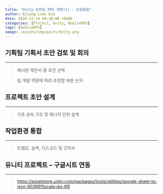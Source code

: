 ```yaml
---
title: "Unity 모바일 RPG 개발(1) - 오늘할일"
author: Kijung Luke Kim
date: 2020-12-14 09:30:00 +0900
categories: [Project, Unity, MobileRPG]
tags: [mobileRPG]
image: /assets/img/posts/Unity.png
---
```


##	기획팀 기획서 초안 검토 및 회의
---

>	제시된 제안서 중 초안 선택

>	팀 개발 역량에 따라 조정할 부분 논의

##	프로젝트 초안 설계
---

>	기초 상속 구조 및 매니저 단위 설계

##	작업환경 통합
---

>	트렐로, 슬랙, 디스코드 및 깃허브

##	유니티 프로젝트 – 구글시트 연동
---

>   https://assetstore.unity.com/packages/tools/utilities/google-sheet-to-json-90369?locale=ko-KR
